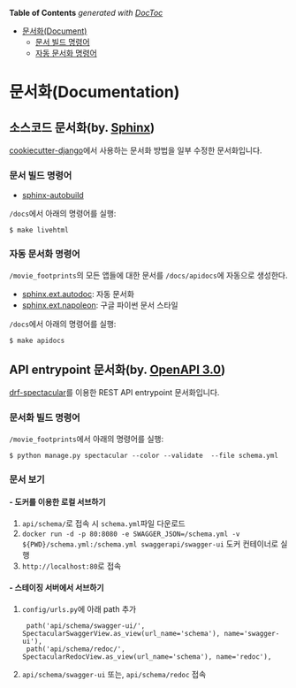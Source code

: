 

<!-- START doctoc generated TOC please keep comment here to allow auto update -->
<!-- DON'T EDIT THIS SECTION, INSTEAD RE-RUN doctoc TO UPDATE -->
**Table of Contents**  *generated with [DocToc](https://github.com/thlorenz/doctoc)*

- [문서화(Document)](#%EB%AC%B8%EC%84%9C%ED%99%94document)
  - [문서 빌드 명령어](#%EB%AC%B8%EC%84%9C-%EB%B9%8C%EB%93%9C-%EB%AA%85%EB%A0%B9%EC%96%B4)
  - [자동 문서화 명령어](#%EC%9E%90%EB%8F%99-%EB%AC%B8%EC%84%9C%ED%99%94-%EB%AA%85%EB%A0%B9%EC%96%B4)

<!-- END doctoc generated TOC please keep comment here to allow auto update -->


# 문서화(Documentation)

## 소스코드 문서화(by. [Sphinx](https://www.sphinx-doc.org/en/master/index.html))
[cookiecutter-django](https://cookiecutter-django.readthedocs.io/en/latest/index.html)에서 사용하는 문서화 방법을 일부 수정한 문서화입니다.

### 문서 빌드 명령어

- [sphinx-autobuild](https://pypi.org/project/sphinx-autobuild/) 

`/docs`에서 아래의 명령어를 실행:

    $ make livehtml


### 자동 문서화 명령어

`/movie_footprints`의 모든 앱들에 대한 문서를 `/docs/apidocs`에 자동으로 생성한다.

- [sphinx.ext.autodoc](https://www.sphinx-doc.org/en/master/usage/extensions/autodoc.html): 자동 문서화
- [sphinx.ext.napoleon](https://www.sphinx-doc.org/en/master/usage/extensions/napoleon.html): 구글 파이썬 문서 스타일

`/docs`에서 아래의 명령어를 실행:

    $ make apidocs

## API entrypoint 문서화(by. [OpenAPI 3.0](https://spec.openapis.org/oas/v3.0.3))

[drf-spectacular](https://drf-spectacular.readthedocs.io/en/latest/index.html)를 이용한 REST API entrypoint 문서화입니다.

### 문서화 빌드 명령어

`/movie_footprints`에서 아래의 명령어를 실행:
    
    $ python manage.py spectacular --color --validate  --file schema.yml

### 문서 보기

#### - 도커를 이용한 로컬 서브하기

1. `api/schema/`로 접속 시 `schema.yml`파일 다운로드
2. ```docker run -d -p 80:8080 -e SWAGGER_JSON=/schema.yml -v ${PWD}/schema.yml:/schema.yml swaggerapi/swagger-ui``` 도커 컨테이너로 실행
3. `http://localhost:80`로 접속

#### - 스테이징 서버에서 서브하기

1. `config/urls.py`에 아래 path 추가
   
        path('api/schema/swagger-ui/', SpectacularSwaggerView.as_view(url_name='schema'), name='swagger-ui'),
        path('api/schema/redoc/', SpectacularRedocView.as_view(url_name='schema'), name='redoc'),

2. `api/schema/swagger-ui` 또는, `api/schema/redoc` 접속

